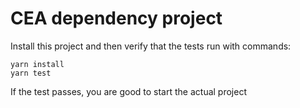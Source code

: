 # CEA dependency project

Install this project and then verify that the tests run with commands:
```
yarn install
yarn test
```

If the test passes, you are good to start the actual project